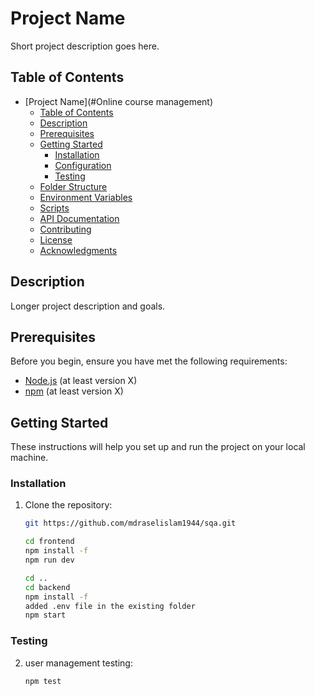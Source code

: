 # Project Name

Short project description goes here.

## Table of Contents

- [Project Name](#Online course management)
  - [Table of Contents](#table-of-contents)
  - [Description](#description)
  - [Prerequisites](#prerequisites)
  - [Getting Started](#getting-started)
    - [Installation](#installation)
    - [Configuration](#configuration)
    - [Testing](#testing)
  - [Folder Structure](#folder-structure)
  - [Environment Variables](#environment-variables)
  - [Scripts](#scripts)
  - [API Documentation](#api-documentation)
  - [Contributing](#contributing)
  - [License](#license)
  - [Acknowledgments](#acknowledgments)

## Description

Longer project description and goals.

## Prerequisites

Before you begin, ensure you have met the following requirements:

- [Node.js](https://nodejs.org/) (at least version X)
- [npm](https://www.npmjs.com/) (at least version X)

## Getting Started

These instructions will help you set up and run the project on your local machine.

### Installation

1. Clone the repository:

   ```bash
   git https://github.com/mdraselislam1944/sqa.git

   cd frontend
   npm install -f
   npm run dev

   cd ..
   cd backend
   npm install -f
   added .env file in the existing folder
   npm start
   ```

### Testing

2. user management testing:

   ```bash
   npm test
   ```
